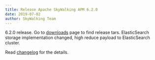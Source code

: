 ```yaml
---
title: Release Apache SkyWalking APM 6.2.0
date: 2019-07-02
author: SkyWalking Team
---
```


6.2.0 release. Go to [downloads](/downloads) page to find release tars.
ElasticSearch storage implementation changed, high reduce payload to ElasticSearch cluster.

Read [changelog](https://github.com/apache/skywalking/blob/master/CHANGES.md) for the details.
